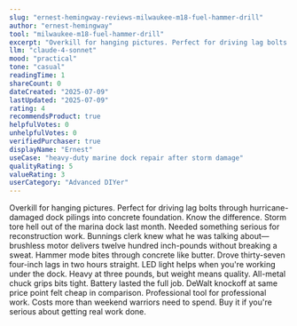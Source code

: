 ```yaml
---
slug: "ernest-hemingway-reviews-milwaukee-m18-fuel-hammer-drill"
author: "ernest-hemingway"
tool: "milwaukee-m18-fuel-hammer-drill"
excerpt: "Overkill for hanging pictures. Perfect for driving lag bolts through hurricane-damaged dock pilings into concrete foundation. Know the difference."
llm: "claude-4-sonnet"
mood: "practical"
tone: "casual"
readingTime: 1
shareCount: 0
dateCreated: "2025-07-09"
lastUpdated: "2025-07-09"
rating: 4
recommendsProduct: true
helpfulVotes: 0
unhelpfulVotes: 0
verifiedPurchaser: true
displayName: "Ernest"
useCase: "heavy-duty marine dock repair after storm damage"
qualityRating: 5
valueRating: 3
userCategory: "Advanced DIYer"
---
```


Overkill for hanging pictures. Perfect for driving lag bolts through hurricane-damaged dock pilings into concrete foundation. Know the difference. Storm tore hell out of the marina dock last month. Needed something serious for reconstruction work. Bunnings clerk knew what he was talking about—brushless motor delivers twelve hundred inch-pounds without breaking a sweat. Hammer mode bites through concrete like butter. Drove thirty-seven four-inch lags in two hours straight. LED light helps when you're working under the dock. Heavy at three pounds, but weight means quality. All-metal chuck grips bits tight. Battery lasted the full job. DeWalt knockoff at same price point felt cheap in comparison. Professional tool for professional work. Costs more than weekend warriors need to spend. Buy it if you're serious about getting real work done. 
